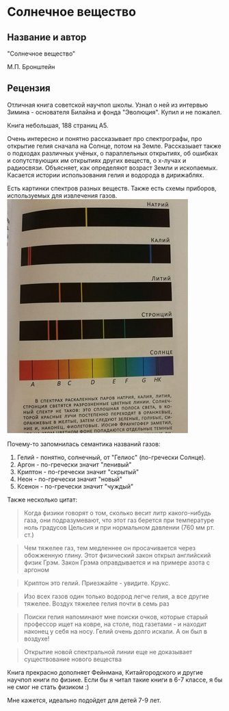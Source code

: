 # Солнечное вещество

## Название и автор
"Солнечное вещество"

М.П. Бронштейн

## Рецензия
Отличная книга советской научпоп школы. Узнал о ней из интервью Зимина - основателя Билайна и фонда "Эволюция". Купил и не пожалел.

Книга небольшая, 188 страниц А5.

Очень интересно и понятно рассказывает про спектрографы, про открытие гелия сначала на Солнце, потом на Земле. Рассказыает также о подходах различных учёных, о параллельных открытиях, об ошибках и сопутствующих им открытиях других веществ, о x-лучах и радиосвязи. Объясняет, как определяют возраст Земли и ископаемых. Касается истории использования гелия и водорода в дирижаблях.

Есть картинки спектров разных веществ. Также есть схемы приборов, используемых для извлечения газов.
![](img/sol_vestch_1.jpg)

Почему-то запомнилась семантика названий газов:
1. Гелий - понятно, солнечный, от "Гелиос" (по-гречески Солнце).
2. Аргон - по-гречески значит "ленивый"
3. Криптон - по-гречески значит "скрытый"
4. Неон - по-гречески значит "новый"
5. Ксенон - по-гречески значит "чуждый"

Также несколько цитат:

> Когда физики говорят о том, сколько весит литр какого-нибудь газа, они подразумевают, что этот газ берется при температуре ноль градусов Цельсия и при нормальном давлении (760 мм рт. ст.)

> Чем тяжелее газ, тем медленнее он просачивается через обожженную глину. Этот физический закон открыл английский физик Грэм. Закон Грэма оправдывается и на примере азота с аргоном

> Криптон это гелий. Приезжайте - увидите. Крукс.

> Изо всех газов один только водород легче гелия, а все другие тяжелее. Воздух тяжелее гелия почти в семь раз

> Поиски гелия напоминают мне поиски очков, которые старый профессор ищет на ковре, на столе, под газетами - и находит наконец у себя на носу. Гелий очень долго искали. А он был в воздухе!

> Открытие новой спектральной линии еще не доказывает существование нового вещества

Книга прекрасно дополняет Фейнмана, Китайгородского и другие научпоп книги по физике. Если бы я читал такие книги в 6-7 классе, я бы не смог не стать физиком :)

Мне кажется, идеально подойдет для детей 7-9 лет.
